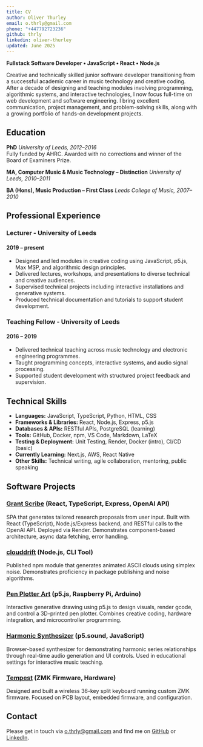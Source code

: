 ```yaml
---
title: CV
author: Oliver Thurley
email: o.thrly@gmail.com
phone: "+447792723236"
github: thrly
linkedin: oliver-thurley
updated: June 2025
---
```


**Fullstack Software Developer • JavaScript • React • Node.js**

Creative and technically skilled junior software developer transitioning from a successful academic career in music technology and creative coding. After a decade of designing and teaching modules involving programming, algorithmic systems, and interactive technologies, I now focus full-time on web development and software engineering. I bring excellent communication, project management, and problem-solving skills, along with a growing portfolio of hands-on development projects.

## Education

**PhD** _University of Leeds, 2012–2016_  
Fully funded by AHRC. Awarded with no corrections and winner of the Board of Examiners Prize.

**MA, Computer Music & Music Technology – Distinction** _University of Leeds, 2010–2011_

**BA (Hons), Music Production – First Class** _Leeds College of Music, 2007–2010_

## Professional Experience

### Lecturer - University of Leeds

#### 2019 – present

- Designed and led modules in creative coding using JavaScript, p5.js, Max MSP, and algorithmic design principles.
- Delivered lectures, workshops, and presentations to diverse technical and creative audiences.
- Supervised technical projects including interactive installations and generative systems.
- Produced technical documentation and tutorials to support student development.

### Teaching Fellow - University of Leeds

#### 2016 – 2019

- Delivered technical teaching across music technology and electronic engineering programmes.
- Taught programming concepts, interactive systems, and audio signal processing.
- Supported student development with structured project feedback and supervision.

## Technical Skills

- **Languages:** JavaScript, TypeScript, Python, HTML, CSS
- **Frameworks & Libraries:** React, Node.js, Express, p5.js
- **Databases & APIs:** RESTful APIs, PostgreSQL (learning)
- **Tools:** GitHub, Docker, npm, VS Code, Markdown, LaTeX
- **Testing & Deployment:** Unit Testing, Render, Docker (intro), CI/CD (basic)
- **Currently Learning:** Next.js, AWS, React Native
- **Other Skills:** Technical writing, agile collaboration, mentoring, public speaking

## Software Projects

### [Grant Scribe](https://github.com/thrly/grant-scribe) (React, TypeScript, Express, OpenAI API)

SPA that generates tailored research proposals from user input. Built with React (TypeScript), Node.js/Express backend, and RESTful calls to the OpenAI API. Deployed via Render. Demonstrates component-based architecture, async data fetching, error handling.

### [clouddrift](https://github.com/thrly/clouddrift) (Node.js, CLI Tool)

Published npm module that generates animated ASCII clouds using simplex noise. Demonstrates proficiency in package publishing and noise algorithms.

### [Pen Plotter Art](https://github.com/thrly/pen-plotter-art) (p5.js, Raspberry Pi, Arduino)

Interactive generative drawing using p5.js to design visuals, render gcode, and control a 3D-printed pen plotter. Combines creative coding, hardware integration, and microcontroller programming.

### [Harmonic Synthesizer](https://github.com/thrly/harmonic-synth) (p5.sound, JavaScript)

Browser-based synthesizer for demonstrating harmonic series relationships through real-time audio generation and UI controls. Used in educational settings for interactive music teaching.

### [Tempest](https://github.com/thrly/tempest-keyboard) (ZMK Firmware, Hardware)

Designed and built a wireless 36-key split keyboard running custom ZMK firmware. Focused on PCB layout, embedded firmware, and configuration.

## Contact

Please get in touch via [o.thrly@gmail.com](mailto:o.thrly@gmail.com) and find me on [GitHub](https://github.com/thrly) or [LinkedIn](https://www.linkedin.com/in/oliver-thurley).
